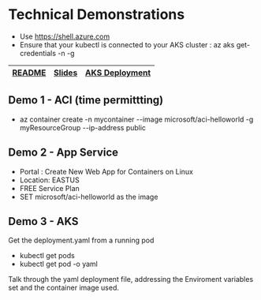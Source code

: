 # Technical Demonstrations

* Use https://shell.azure.com 
* Ensure that your kubectl is connected to your AKS cluster : az aks get-credentials -n <aks-name> -g <resource-group>

| [README](/afun60/README.md) | [Slides](/afun60/presentations.md) | [AKS Deployment](/afun60/demos/README.md) | 
|-----------------------------|------------------------------------|-------------------------------------------|

## Demo 1 - ACI (time permittting)

* az container create -n mycontainer --image microsoft/aci-helloworld -g myResourceGroup --ip-address public

## Demo 2 - App Service

* Portal : Create New Web App for Containers on Linux
* Location: EASTUS
* FREE Service Plan
* SET microsoft/aci-helloworld as the image

## Demo 3 - AKS

Get the deployment.yaml from a running pod

* kubectl get pods
* kubectl get pod <insert-2nd-to-last-pod-name-here> -o yaml 

Talk through the yaml deployment file, addressing the Enviroment variables set and the container image used.

